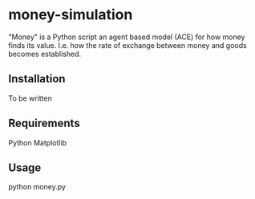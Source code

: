 # money-simulation

"Money" is a Python script an agent based model (ACE) for how money finds its value. I.e. how the rate of exchange between money and goods becomes established.

## Installation

To be written

## Requirements

Python
Matplotlib

## Usage

python money.py

